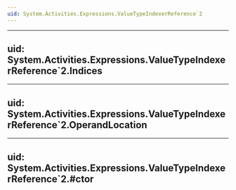 ```yaml
---
uid: System.Activities.Expressions.ValueTypeIndexerReference`2
---
```


---
uid: System.Activities.Expressions.ValueTypeIndexerReference`2.Indices
---

---
uid: System.Activities.Expressions.ValueTypeIndexerReference`2.OperandLocation
---

---
uid: System.Activities.Expressions.ValueTypeIndexerReference`2.#ctor
---
